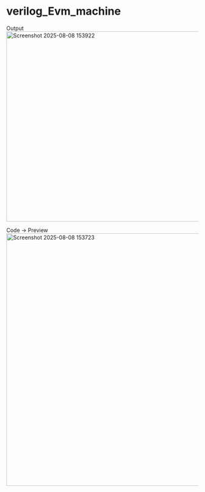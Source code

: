 # verilog_Evm_machine

Output 
<img width="1003" height="497" alt="Screenshot 2025-08-08 153922" src="https://github.com/user-attachments/assets/9a64c0ca-9c84-4d66-b861-d99cfe895117" />

Code -> Preview 
<img width="1620" height="660" alt="Screenshot 2025-08-08 153723" src="https://github.com/user-attachments/assets/ad9bf8ed-034e-441e-97cd-60c1124faa50" />
